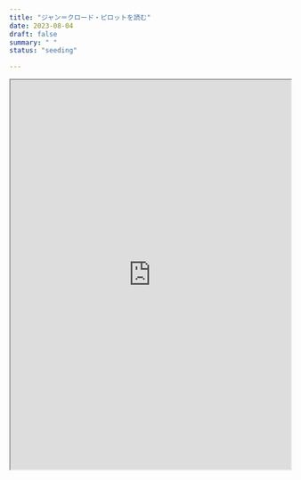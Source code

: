 ```yaml
---
title: "ジャン＝クロード・ピロットを読む"
date: 2023-08-04
draft: false
summary: " "
status: "seeding"

---
```


<iframe width=100% height=700px src="https://docs.google.com/document/d/e/2PACX-1vSr1Pq4TRDD63Xp6__0RIBhmU20NNGOVAMM5gqWmExLAOMQVSr5qcEPMg3a9WpLIeeQm0jPPzIyT5IV/pub?embedded=true"></iframe>

